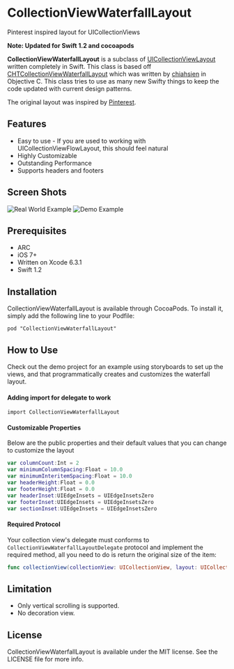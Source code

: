 CollectionViewWaterfallLayout
========================

Pinterest inspired layout for UICollectionViews

**Note: Updated for Swift 1.2 and cocoapods**

**CollectionViewWaterfallLayout** is a subclass of [UICollectionViewLayout](https://developer.apple.com/library/ios/documentation/uikit/reference/UICollectionViewLayout_class/Reference/Reference.html) written completely in Swift. This class is based off [CHTCollectionViewWaterfallLayout](https://github.com/chiahsien/CHTCollectionViewWaterfallLayout) which was written by [chiahsien](https://github.com/chiahsien) in Objective C. This class tries to use as many new Swifty things to keep the code updated with current design patterns.

The original layout was inspired by [Pinterest](http://www.pinterest.com/).

Features
-----------
* Easy to use - If you are used to working with UICollectionViewFlowLayout, this should feel natural
* Highly Customizable
* Outstanding Performance
* Supports headers and footers

Screen Shots
-----------
![Real World Example](/Screenshots/RealWorldExample.png?raw=true "Real World Example") 
![Demo Example](/Screenshots/DemoExample.png?raw=true "Demo Example")

Prerequisites
-----------
* ARC
* iOS 7+
* Written on Xcode 6.3.1
* Swift 1.2

Installation
-----------
CollectionViewWaterfallLayout is available through CocoaPods. To install it, simply add the following line to your Podfile:
```
pod "CollectionViewWaterfallLayout"
```

How to Use
-----------
Check out the demo project for an example using storyboards to set up the views, and that programmatically creates and customizes the waterfall layout.

#### Adding import for delegate to work  
```
import CollectionViewWaterfallLayout
```

#### Customizable Properties
Below are the public properties and their default values that you can change to customize the layout
``` swift
var columnCount:Int = 2
var minimumColumnSpacing:Float = 10.0
var minimumInteritemSpacing:Float = 10.0
var headerHeight:Float = 0.0
var footerHeight:Float = 0.0
var headerInset:UIEdgeInsets = UIEdgeInsetsZero
var footerInset:UIEdgeInsets = UIEdgeInsetsZero
var sectionInset:UIEdgeInsets = UIEdgeInsetsZero
```

#### Required Protocol
Your collection view's delegate must conforms to `CollectionViewWaterfallLayoutDelegate` protocol and implement the required method, all you need to do is return the original size of the item:

``` swift
func collectionView(collectionView: UICollectionView, layout: UICollectionViewLayout, sizeForItemAtIndexPath indexPath: NSIndexPath) -> CGSize
```

Limitation
----------
* Only vertical scrolling is supported.
* No decoration view.

License
-------
CollectionViewWaterfallLayout is available under the MIT license. See the LICENSE file for more info.
